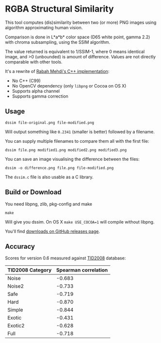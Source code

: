 # RGBA Structural Similarity

This tool computes (dis)similarity between two (or more) PNG images using algorithm approximating human vision.

Comparison is done in L\*a\*b\* color space (D65 white point, gamma 2.2) with chroma subsampling, using the SSIM algorithm.

The value returned is equivalent to 1/SSIM-1, where 0 means identical image, and >0 (unbounded) is amount of difference. Values are not directly comparable with other tools.

It's a rewrite of [Rabah Mehdi's C++ implementation](http://mehdi.rabah.free.fr/SSIM/):

* No C++ (C99)
* No OpenCV dependency (only `libpng` or Cocoa on OS X)
* Supports alpha channel
* Supports gamma correction

## Usage

    dssim file-original.png file-modified.png

Will output something like `0.2341` (smaller is better) followed by a filename.

You can supply multiple filenames to compare them all with the first file:

    dssim file.png modified1.png modified2.png modified3.png

You can save an image visualising the difference between the files:

    dssim -o difference.png file.png file-modified.png

The `dssim.c` file is also usable as a C library.

## Build or Download

You need libpng, zlib, pkg-config and make

    make

Will give you dssim. On OS X `make USE_COCOA=1` will compile without libpng.

You'll find [downloads on GitHub releases page](https://github.com/pornel/dssim/releases).

## Accuracy

Scores for version 0.6 measured against [TID2008][1] database:

TID2008 Category | Spearman correlation
--- | ---
Noise   | -0.683
Noise2  | -0.733
Safe    | -0.719
Hard    | -0.870
Simple  | -0.844
Exotic  | -0.431
Exotic2 | -0.628
Full    | -0.718

[1]: http://www.computervisiononline.com/dataset/tid2008-tampere-image-database-2008

